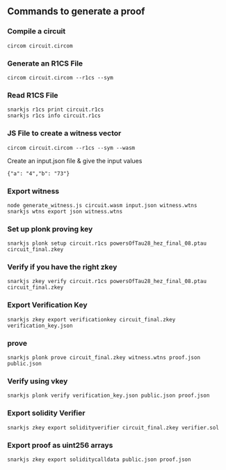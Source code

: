 ## Commands to generate a proof 


### Compile a circuit 
```
circom circuit.circom
```

### Generate an R1CS File 
```
circom circuit.circom --r1cs --sym
```

### Read R1CS File
```
snarkjs r1cs print circuit.r1cs
snarkjs r1cs info circuit.r1cs
```

### JS File to create a witness vector
```
circom circuit.circom --r1cs --sym --wasm
```
Create an input.json file & give the input values 
```
{"a": "4","b": "73"}
```
### Export witness 
```
node generate_witness.js circuit.wasm input.json witness.wtns
snarkjs wtns export json witness.wtns
```
### Set up plonk proving key
```
snarkjs plonk setup circuit.r1cs powersOfTau28_hez_final_08.ptau circuit_final.zkey
```
### Verify if you have the right zkey
```
snarkjs zkey verify circuit.r1cs powersOfTau28_hez_final_08.ptau circuit_final.zkey
```
### Export Verification Key
```
snarkjs zkey export verificationkey circuit_final.zkey verification_key.json
```
### prove 
```
snarkjs plonk prove circuit_final.zkey witness.wtns proof.json public.json
```
### Verify using vkey
```
snarkjs plonk verify verification_key.json public.json proof.json
```
### Export solidity Verifier
```
snarkjs zkey export solidityverifier circuit_final.zkey verifier.sol
```
### Export proof as uint256 arrays
```
snarkjs zkey export soliditycalldata public.json proof.json